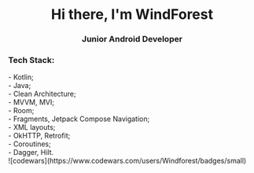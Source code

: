 <h1 align="center">Hi there, I'm WindForest
<h3 align="center">Junior Android Developer</h3>
<h3>Tech Stack:</h3>
- Kotlin;<br/>
- Java;<br/>
- Clean Architecture;<br/>  
- MVVM, MVI;<br/>  
- Room;<br/>  
- Fragments, Jetpack Compose Navigation;<br/>  
- XML layouts;<br/> 
- OkHTTP, Retrofit;<br/>  
- Coroutines;<br/>  
- Dagger, Hilt.<br/>
![codewars](https://www.codewars.com/users/Windforest/badges/small)
